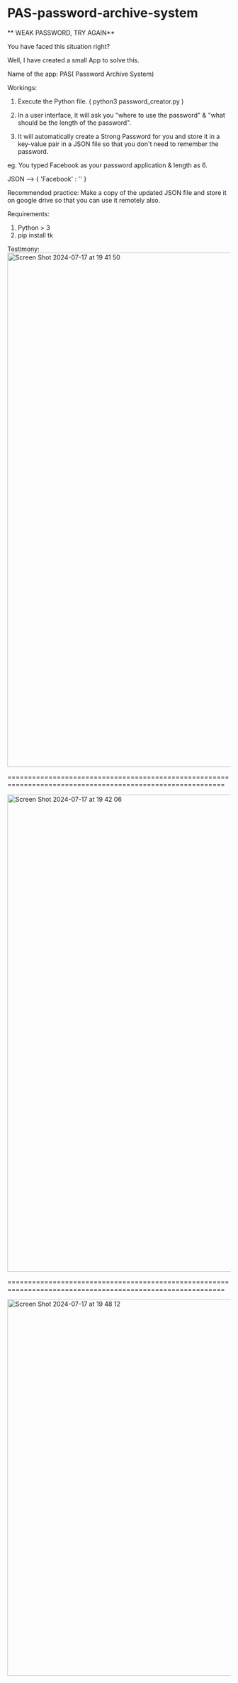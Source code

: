# PAS-password-archive-system

** WEAK PASSWORD, TRY AGAIN** 

You have faced this situation right?

Well, I have created a small App to solve this.

Name of the app: PAS( Password Archive System)



Workings: 

1. Execute the Python file. ( python3 password_creator.py )

2. In a user interface, it will ask you "where to use the password" & "what should be the length of the password".

3.  It will automatically create a Strong Password for you and store it in a key-value pair in a JSON file so that you don't need to remember the password.

eg. You typed Facebook as your password application & length as 6.

JSON --> { 'Facebook' : '<Automatically generated strong password>' } 

Recommended practice: Make a copy of the updated JSON file and store it on google drive so that you can use it remotely also.

Requirements:
1. Python > 3
2. pip install tk 


Testimony:
<img width="1161" alt="Screen Shot 2024-07-17 at 19 41 50" src="https://github.com/user-attachments/assets/0ed0ecae-3322-4cd4-85de-5c8c656ab73c">

===========================================================================================================

<img width="1077" alt="Screen Shot 2024-07-17 at 19 42 06" src="https://github.com/user-attachments/assets/8e324e11-77e6-464b-981a-05f0f07394c7">

===========================================================================================================

<img width="850" alt="Screen Shot 2024-07-17 at 19 48 12" src="https://github.com/user-attachments/assets/f6482a4f-0290-4d67-8599-f352c4411df4">

